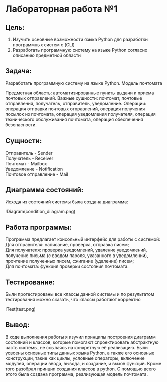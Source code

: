 # Лабораторная работа №1

## Цель: 
1. Изучить основные возможности языка Python для разработки программных систем с (CLI)
2. Разработать программную систему на языке Python согласно описанию предметной области

## Задача:
Разработать программную систему на языке Python. Модель почтомата

Предметная область: автоматизированные пункты выдачи и приема почтовых отправлений.
Важные сущности: почтомат, почтовые отправления, получатель, отправитель, уведомление.
Операции: операция отправки почтовых отправлений, операция получения посылок из почтомата, операция уведомления получателя, операция технического обслуживания почтомата, операция обеспечения безопасности.

## Сущности:
Отправитель - Sender <br>
Получатель - Receiver <br>
Почтомат - Mailbox <br>
Уведомление - Notification <br>
Почтовое отправление - Mail <br>

## Диаграмма состояний:
Исходя из состояний системы была создана диаграмма:

!Diagram(condition_diiagram.png)


## Работа программы:
Программа предлагает консольный интерфейс для работы с системой: <br>
Для отправителя: написание, проверка, отправка писем; <br>
Для получателя: проверка уведомлений, удаление уведомлений, получение письма (с вводом пароля, указанного в уведомлении), прочтение полученных писем, сжигание (удаление) писем; <br>
Для почтомата: функция проверки состояния почтомата. <br>

## Тестирование:
Были протестированы все классы данной системы и по результатом тестирования можно сказать, что классы работают корректно

!Test(test.png)


## Вывод:
В ходе выполнения работы я изучил принципы построения диаграмм состояний и классов, 
которые помогают спроектировать абстрактную часть системы, не ссылаясь на конкретную её реализацию. 
Были усвоены основные типы данных языка Python, а также его основные конструкции, такие как циклы, условные операторы, 
включение модулей, операции ввода, вывода, и создание, и вызов функций. Кроме того разобрал принцип создания классов в python.
С помощью всего этого была создана программа, реализующая модель почтомата.